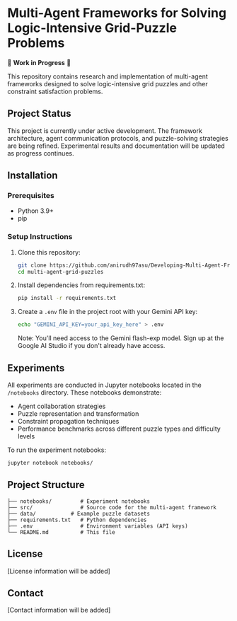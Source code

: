 # Multi-Agent Frameworks for Solving Logic-Intensive Grid-Puzzle Problems

🚧 **Work in Progress** 🚧

This repository contains research and implementation of multi-agent frameworks designed to solve logic-intensive grid puzzles and other constraint satisfaction problems.

## Project Status

This project is currently under active development. The framework architecture, agent communication protocols, and puzzle-solving strategies are being refined. Experimental results and documentation will be updated as progress continues.

## Installation

### Prerequisites
- Python 3.9+
- pip

### Setup Instructions

1. Clone this repository:
   ```bash
   git clone https://github.com/anirudh97asu/Developing-Multi-Agent-Frameworks-for-Solving-Logic-Intensive-Grid-Puzzle-Problems.git
   cd multi-agent-grid-puzzles
   ```

2. Install dependencies from requirements.txt:
   ```bash
   pip install -r requirements.txt
   ```

3. Create a `.env` file in the project root with your Gemini API key:
   ```bash
   echo "GEMINI_API_KEY=your_api_key_here" > .env
   ```

   Note: You'll need access to the Gemini flash-exp model. Sign up at the Google AI Studio if you don't already have access.

## Experiments

All experiments are conducted in Jupyter notebooks located in the `/notebooks` directory. These notebooks demonstrate:

- Agent collaboration strategies
- Puzzle representation and transformation
- Constraint propagation techniques
- Performance benchmarks across different puzzle types and difficulty levels

To run the experiment notebooks:
```bash
jupyter notebook notebooks/
```

## Project Structure

```
├── notebooks/         # Experiment notebooks
├── src/               # Source code for the multi-agent framework
├── data/           # Example puzzle datasets
├── requirements.txt   # Python dependencies
├── .env               # Environment variables (API keys)
└── README.md          # This file
```

## License

[License information will be added]

## Contact

[Contact information will be added]